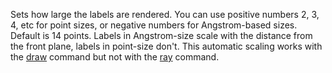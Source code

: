 Sets how large the labels are rendered. You can use positive numbers 2,
3, 4, etc for point sizes, or negative numbers for Angstrom-based sizes.
Default is 14 points. Labels in Angstrom-size scale with the distance
from the front plane, labels in point-size don\'t. This automatic
scaling works with the [draw](/index.php/Draw "Draw") command but not
with the [ray](/index.php/Ray "Ray") command.
